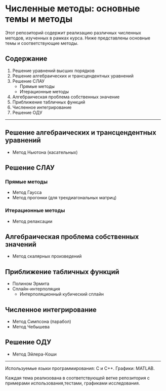 # Численные методы: основные темы и методы

Этот репозиторий содержит реализацию различных численных методов, изученных в рамках курса. Ниже представлены основные темы и соответствующие методы.

## Содержание

1. Решение уравнений высших порядков
2. Решение алгебраических и трансцендентных уравнений
3. Решение СЛАУ
   - Прямые методы
   - Итерационные методы
4. Алгебраическая проблема собственных значение
5. Приближение табличных функций
6. Численное интегрирование
7. Решение ОДУ

---

## Решение алгебраических и трансцендентных уравнений
- Метод Ньютона (касательных)

## Решение СЛАУ

### Прямые методы
- Метод Гаусса
- Метод прогонки (для трехдиагональных матриц)

### Итерационные методы
- Метод релаксации

## Алгебраическая проблема собственных значений
- Метод скалярных произведений

## Приближение табличных функций
- Полином Эрмита
- Сплайн-интерполяция
  - Интерполяционный кубический сплайн

## Численное интегрирование
- Метод Симпсона (парабол)
- Метод Чебышева

## Решение ОДУ
- Метод Эйлера-Коши

---

Используемые языки программирования: C и C++.
Графики: MATLAB.

Каждая тема реализована в соответствующей ветке репозитория с примерами использования,тестами, графиками исследования.
